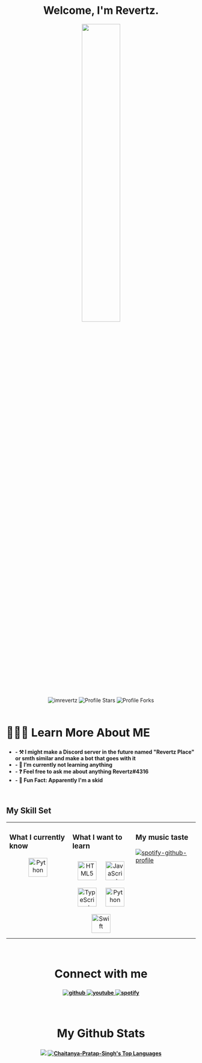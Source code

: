 <h1 align ="center" font-size:55px>Welcome, I'm Revertz.</h1>
<p align=center>
  <a href="https://discord.com/users/1056288327399129108"><img src="https://lanyard.cnrad.dev/api/1056288327399129108" width=45%></a>
</p>
<br/>
<div align="center">
<img src="https://komarev.com/ghpvc/?username=imrevertz&label=Profile%20views&color=5c12df&style=flat" alt="imrevertz" />
<img src="https://img.shields.io/badge/dynamic/json?&label=Total%20Stars&color=5c12df&style=flat&style=for-the-badge&query=%24.stars&url=https://api.github-star-counter.workers.dev/user/imrevertz" alt="Profile Stars"></a>
<img src="https://img.shields.io/badge/dynamic/json?&label=Total%20Forks&color=5c12df&style=flat&style=for-the-badge&query=%24.forks&url=https://api.github-star-counter.workers.dev/user/imrevertz" alt="Profile Forks"></a>
</div>  
  
  
<br/>   
  
  
</div>
<div align = left width = 50%>
<h2 style="font-size:30px"><b> 🙋🏾‍♂️ Learn More About ME <b></h2>
<ul>
<li>- ⚒️ I might make a Discord server in the future named "Revertz Place" or smth similar and make a bot that goes with it </li>
<li>- 🌱 I’m currently not learning anything </li>
<li>- ❓ Feel free to ask me about anything Revertz#4316 </li>
<li>- 💬 Fun Fact: Apparently I'm a skid </li>
<ul>
</div>
<br>  

## My Skill Set  
<table><tr><td valign="top" width="33%">



### What I currently know
<div align="center">  
<a href="https://www.python.org/" target="_blank"><img style="margin: 1px" src="https://profilinator.rishav.dev/skills-assets/python-original.svg" alt="Python" height="50" /></a>  
</div>

</td><td valign="top" width="33%">



### What I want to learn
<div align="center">  
<a href="https://en.wikipedia.org/wiki/HTML5" target="_blank"><img style="margin: 10px" src="https://profilinator.rishav.dev/skills-assets/html5-original-wordmark.svg" alt="HTML5" height="50" /></a>  
<a href="https://www.javascript.com/" target="_blank"><img style="margin: 10px" src="https://profilinator.rishav.dev/skills-assets/javascript-original.svg" alt="JavaScript" height="50" /></a>  
<a href="https://www.typescriptlang.org/" target="_blank"><img style="margin: 10px" src="https://profilinator.rishav.dev/skills-assets/typescript-original.svg" alt="TypeScript" height="50" /></a>  
<a href="https://www.python.org/" target="_blank"><img style="margin: 10px" src="https://profilinator.rishav.dev/skills-assets/python-original.svg" alt="Python" height="50" /></a>  
<a href="https://developer.apple.com/swift/" target="_blank"><img style="margin: 10px" src="https://profilinator.rishav.dev/skills-assets/swift-original-wordmark.svg" alt="Swift" height="50" /></a>  
</div>

</td><td valign="top" width="33%">



### My music taste  
[![spotify-github-profile](https://spotify-github-profile.vercel.app/api/view?uid=31q7mrdrlc2ullx4dpm2sakwvtie&cover_image=true&theme=default&show_offline=false&background_color=121212&interchange=false)](https://github.com/kittinan/spotify-github-profile)
  
</td></tr></table>  

<br/>  
  
<div align="center" width = 50%>
<h2 style="font-size:30px"><b>Connect with me</h2>
<a href="https://github.com/2perk" target="_blank">
<img src=https://img.shields.io/badge/github-%2324292e.svg?&style=for-the-badge&logo=github&logoColor=white alt=github style="margin-bottom: 5px;" />
</a>
<a href="https://www.youtube.com/@notrevertz" target="_blank">
<img src=https://img.shields.io/badge/youtube-%23EE4831.svg?&style=for-the-badge&logo=youtube&logoColor=white alt=youtube style="margin-bottom: 5px;" />
</a>
<a href="https://open.spotify.com/user/31q7mrdrlc2ullx4dpm2sakwvtie" target="_blank">
<img src=https://img.shields.io/badge/Spotify-1ED760?style=for-the-badge&logo=spotify&logoColor=white alt=spotify style="margin-bottom: 5px;" />
</a>  
</div>  
  

<br/>  

<br/>  


<div align="center" width = 50%>
<h2 style="font-size:30px"><b>My Github Stats</h2>
<div align="center"><img src="https://github-readme-stats-sigma-five.vercel.app/api?username=imrevertz&show_icons=true&count_private=true&theme=react&hide_border=true&bg_color=0D1117")" /></a>
  <a href="https://github.com/Chaitanya-Pratap-Singh/github-readme-stats"><img alt="Chaitanya-Pratap-Singh's Top Languages" src="https://github-readme-stats-sigma-five.vercel.app/api/top-langs/?username=imrevertz&langs_count=8&count_private=true&layout=compact&theme=react&hide_border=true&bg_color=0D1117" /></a>
